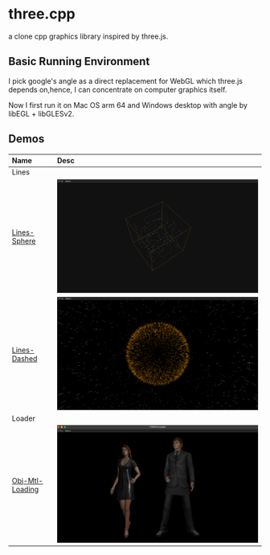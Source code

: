 # three.cpp
 a clone cpp graphics library inspired by three.js.

## Basic Running Environment
 I pick google's angle as a direct replacement for WebGL which three.js depends on,hence, I can concentrate on computer graphics itself.
 
 Now I first run it on Mac OS arm 64 and Windows desktop with angle by libEGL + libGLESv2.

## Demos

| Name                | Desc                                                                                                                                                                  |
|:--------------------|:----------------------------------------------------------------------------------------------------------------------------------------------------------------------|
| Lines               |                                                                                                                                                                       |
| [Lines-Sphere]()    | ![Lines-Sphere demo](doc/images/ScreenShot2023-11-07-11-31.png) |
| [Lines-Dashed]()    | ![Lines-Dashed demo](doc/images/ScreenShot-2023-11-07-12-49.png)                                                                                                      |
| Loader              |                                                                                                                                                                       |
| [Obj-Mtl-Loading]() | ![Loader-Obj-Mtl demo](doc/images/ScreenShot2023-11-09-14-53.png)                                                                                                     |


